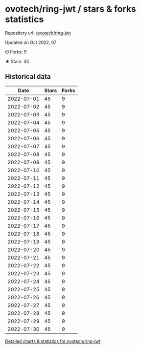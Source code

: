 # ovotech/ring-jwt / stars & forks statistics

Repository url: [/ovotech/ring-jwt](https://github.com/ovotech/ring-jwt)

Updated on Oct 2022, 07

☋ Forks: 9

★ Stars: 45

## Historical data
| Date | Stars | Forks |
|------|-------|-------|
| 2022-07-01 | 45 | 9 | 
| 2022-07-02 | 45 | 9 | 
| 2022-07-03 | 45 | 9 | 
| 2022-07-04 | 45 | 9 | 
| 2022-07-05 | 45 | 9 | 
| 2022-07-06 | 45 | 9 | 
| 2022-07-07 | 45 | 9 | 
| 2022-07-08 | 45 | 9 | 
| 2022-07-09 | 45 | 9 | 
| 2022-07-10 | 45 | 9 | 
| 2022-07-11 | 45 | 9 | 
| 2022-07-12 | 45 | 9 | 
| 2022-07-13 | 45 | 9 | 
| 2022-07-14 | 45 | 9 | 
| 2022-07-15 | 45 | 9 | 
| 2022-07-16 | 45 | 9 | 
| 2022-07-17 | 45 | 9 | 
| 2022-07-18 | 45 | 9 | 
| 2022-07-19 | 45 | 9 | 
| 2022-07-20 | 45 | 9 | 
| 2022-07-21 | 45 | 9 | 
| 2022-07-22 | 45 | 9 | 
| 2022-07-23 | 45 | 9 | 
| 2022-07-24 | 45 | 9 | 
| 2022-07-25 | 45 | 9 | 
| 2022-07-26 | 45 | 9 | 
| 2022-07-27 | 45 | 9 | 
| 2022-07-28 | 45 | 9 | 
| 2022-07-29 | 45 | 9 | 
| 2022-07-30 | 45 | 9 | 


[Detailed charts & statistics for ovotech/ring-jwt](https://reviewgithub.com/rep/ovotech/ring-jwt)
